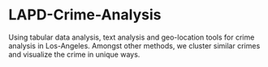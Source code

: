 # LAPD-Crime-Analysis

Using tabular data analysis, text analysis and geo-location tools for crime analysis in Los-Angeles. Amongst other methods, we cluster similar crimes and visualize the crime in unique ways.
